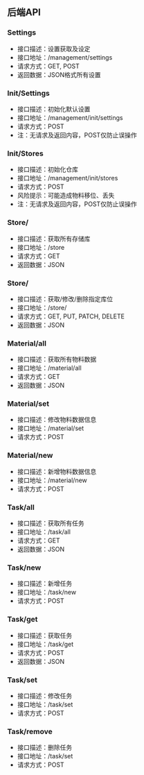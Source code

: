 ## 后端API

### Settings

- 接口描述：设置获取及设定
- 接口地址：/management/settings
- 请求方式：GET, POST
- 返回数据：JSON格式所有设置



### Init/Settings

- 接口描述：初始化默认设置
- 接口地址：/management/init/settings
- 请求方式：POST
- 注：无请求及返回内容，POST仅防止误操作



### Init/Stores

- 接口描述：初始化仓库
- 接口地址：/management/init/stores
- 请求方式：POST
- 风险提示：可能造成物料移位、丢失
- 注：无请求及返回内容，POST仅防止误操作



### Store/

- 接口描述：获取所有存储库
- 接口地址：/store
- 请求方式：GET
- 返回数据：JSON



### Store/<id>

- 接口描述：获取/修改/删除指定库位
- 接口地址：/store/<id>
- 请求方式：GET, PUT, PATCH, DELETE
- 返回数据：JSON



### Material/all

- 接口描述：获取所有物料数据
- 接口地址：/material/all
- 请求方式：GET
- 返回数据：JSON



### Material/set

- 接口描述：修改物料数据信息
- 接口地址：/material/set
- 请求方式：POST



### Material/new

- 接口描述：新增物料数据信息
- 接口地址：/material/new
- 请求方式：POST



### Task/all

- 接口描述：获取所有任务
- 接口地址：/task/all
- 请求方式：GET
- 返回数据：JSON



### Task/new

- 接口描述：新增任务
- 接口地址：/task/new
- 请求方式：POST



### Task/get

- 接口描述：获取任务
- 接口地址：/task/get
- 请求方式：POST
- 返回数据：JSON



### Task/set

- 接口描述：修改任务
- 接口地址：/task/set
- 请求方式：POST



### Task/remove

- 接口描述：删除任务
- 接口地址：/task/set
- 请求方式：POST

